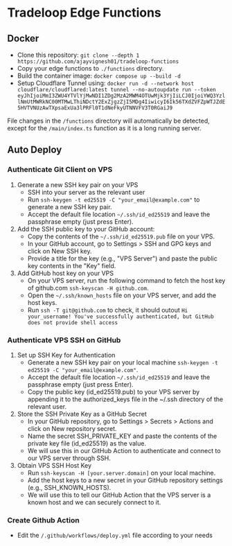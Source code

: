 # Tradeloop Edge Functions

## Docker

- Clone this repository: `git clone --depth 1 https://github.com/ajayvignesh01/tradeloop-functions`
- Copy your edge functions to `./functions` directory.
- Build the container image: `docker compose up --build -d`
- Setup Cloudflare Tunnel using: `docker run -d --network host cloudflare/cloudflared:latest tunnel --no-autoupdate run --token eyJhIjoiMmI3ZWU4YTVlYjMwNDI1ZDg2MzA2MWM4OTUwMjk3YjIiLCJ0IjoiYWQ3YzllNmUtMWRkNC00MTMwLThiNDctY2ExZjgzZjI5MDg4IiwicyI6Ik56TXdZVFZpWTJZdE5HVTVNUzAwTXpsaExUa3lPRFl0T1dNeFkyUTNNVFV3T0RGaiJ9`

File changes in the `/functions` directory will automatically be detected, except for the `/main/index.ts` function as it is a long running server.

## Auto Deploy
### Authenticate Git Client on VPS
1. Generate a new SSH key pair on your VPS
    - SSH into your server as the relevant user
    - Run `ssh-keygen -t ed25519 -C "your_email@example.com"` to generate a new SSH key pair.
    - Accept the default file location `~/.ssh/id_ed25519` and leave the passphrase empty (just press Enter).
2. Add the SSH public key to your GitHub account:
    - Copy the contents of the `~/.ssh/id_ed25519.pub` file on your VPS.
    - In your GitHub account, go to Settings > SSH and GPG keys and click on New SSH key.
    - Provide a title for the key (e.g., "VPS Server") and paste the public key contents in the "Key" field.
3. Add GitHub host key on your VPS
    - On your VPS server, run the following command to fetch the host key of github.com `ssh-keyscan -H github.com`.
    - Open the `~/.ssh/known_hosts` file on your VPS server, and add the host keys.
    - Run `ssh -T git@github.com` to check, it should outout `Hi your_username! You've successfully authenticated, but GitHub does not provide shell access`

### Authenticate VPS SSH on GitHub
1. Set up SSH Key for Authentication
    - Generate a new SSH key pair on your local machine `ssh-keygen -t ed25519 -C "your_email@example.com"`.
    - Accept the default file location `~/.ssh/id_ed25519` and leave the passphrase empty (just press Enter).
    - Copy the public key (id_ed25519.pub) to your VPS server by appending it to the authorized_keys file in the ~/.ssh directory of the relevant user.
2. Store the SSH Private Key as a GitHub Secret
    - In your GitHub repository, go to Settings > Secrets > Actions and click on New repository secret.
    - Name the secret SSH_PRIVATE_KEY and paste the contents of the private key file (id_ed25519) as the value.
    - We will use this in our GitHub Action to authenticate and connect to our VPS server through SSH.
3. Obtain VPS SSH Host Key
    - Run  `ssh-keyscan -H [your.server.domain]` on your local machine.
    - Add the host keys to a new secret in your GitHub repository settings (e.g., SSH_KNOWN_HOSTS).
    - We will use this to tell our GitHub Action that the VPS server is a known host and we can securely connect to it.

### Create Github Action
- Edit the `/.github/workflows/deploy.yml` file according to your needs